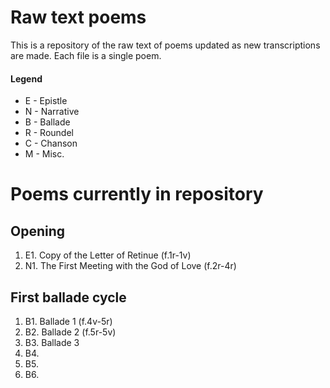 # Raw text poems

This is a repository of the raw text of poems updated as new transcriptions are made. Each file is a single poem.

#### Legend
- E - Epistle
- N - Narrative
- B - Ballade
- R - Roundel
- C - Chanson
- M - Misc.

# Poems currently in repository

## Opening
1. E1. Copy of the Letter of Retinue (f.1r-1v)
2. N1. The First Meeting with the God of Love (f.2r-4r)

## First ballade cycle
1. B1. Ballade 1  (f.4v-5r)
2. B2. Ballade 2 (f.5r-5v)
3. B3. Ballade 3
4. B4. 
5. B5.
6. B6.
